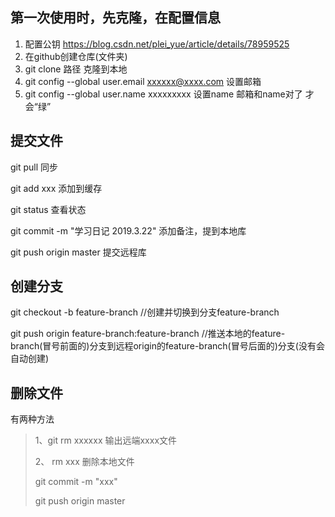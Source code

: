 ## 第一次使用时，先克隆，在配置信息

1. 配置公钥   https://blog.csdn.net/plei_yue/article/details/78959525
2. 在github创建仓库(文件夹)
3. git clone 路径         克隆到本地
4. git config --global user.email xxxxxx@xxxx.com          设置邮箱
5. git config --global user.name xxxxxxxxx                     设置name   邮箱和name对了 才会“绿”

## 提交文件

git pull   同步

git add xxx    添加到缓存

git status   查看状态

git commit -m "学习日记 2019.3.22"    添加备注，提到本地库

git push origin master      提交远程库

## 创建分支

git checkout -b feature-branch //创建并切换到分支feature-branch 

git push origin feature-branch:feature-branch //推送本地的feature-branch(冒号前面的)分支到远程origin的feature-branch(冒号后面的)分支(没有会自动创建)

## 删除文件

有两种方法

> 1、git rm xxxxxx      输出远端xxxx文件
>
> 
>
> 2、 rm xxx         删除本地文件
>
> git commit -m "xxx"
>
> git push origin master

